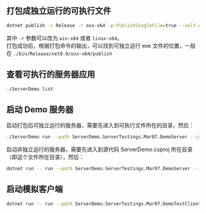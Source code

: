 ## 打包成独立运行的可执行文件

```zsh
dotnet publish -c Release -r osx-x64 -p:PublishSingleFile=true --self-contained true 
```

其中 `-r` 参数可以改为 `win-x64` 或者 `linux-x64`。  
打包成功后，根据打包命令的输出，可以找到可独立运行 exe 文件的位置，一般在 `./bin/Release/net8.0/osx-x64/publish`

## 查看可执行的服务器应用

```zsh
./ServerDemo list
```

## 启动 Demo 服务器

启动打包后可独立运行的服务器，需要先进入到可执行文件所在的目录，然后：

```zsh
./ServerDemo run --path ServerDemo.ServerTestings.Mar07.DemoServer --jsonArgs '{"ServerEndpoint":"0.0.0.0:2666","Fps":20, "GameDuration":180}'
```

启动非独立运行的服务器，需要先进入到源代码 ServerDemo.csproj 所在目录（即这个文件所在目录），然后：

```zsh
dotnet run -- run --path ServerDemo.ServerTestings.Mar07.DemoServer --jsonArgs '{"ServerEndpoint":"0.0.0.0:2666","Fps":20, "GameDuration":180}'
```

## 启动模拟客户端

```zsh
dotnet run -- run --path ServerDemo.ServerTestings.Mar07.DemoTestClient --jsonArgs '{"Server":"127.0.0.1:2666","PlayerId":6,"RoomCapacity":6}'
```